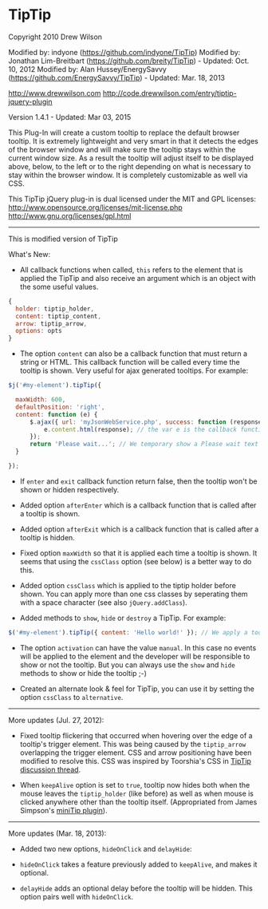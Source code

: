 # TipTip

Copyright 2010 Drew Wilson

Modified by: indyone (https://github.com/indyone/TipTip)
Modified by: Jonathan Lim-Breitbart (https://github.com/breity/TipTip) - Updated: Oct. 10, 2012
Modified by: Alan Hussey/EnergySavvy (https://github.com/EnergySavvy/TipTip) - Updated: Mar. 18, 2013

http://www.drewwilson.com
http://code.drewwilson.com/entry/tiptip-jquery-plugin

Version 1.4.1   -   Updated: Mar 03, 2015

This Plug-In will create a custom tooltip to replace the default
browser tooltip. It is extremely lightweight and very smart in
that it detects the edges of the browser window and will make sure
the tooltip stays within the current window size. As a result the
tooltip will adjust itself to be displayed above, below, to the left 
or to the right depending on what is necessary to stay within the
browser window. It is completely customizable as well via CSS.

This TipTip jQuery plug-in is dual licensed under the MIT and GPL licenses:
http://www.opensource.org/licenses/mit-license.php
http://www.gnu.org/licenses/gpl.html

---

This is modified version of TipTip

What's New:

* All callback functions when called, `this` refers to the element that is applied the TipTip and also receive an argument which is an object with the some useful values.

```js
{
  holder: tiptip_holder,
  content: tiptip_content,
  arrow: tiptip_arrow,
  options: opts
}
```

* The option `content` can also be a callback function that must return a string or HTML. This callback function will be called every time the tooltip is shown. Very useful for ajax generated tooltips. For example:

```js
$j('#my-element').tipTip({

  maxWidth: 600,
  defaultPosition: 'right',
  content: function (e) {
      $.ajax({ url: 'myJsonWebService.php', success: function (response) {
          e.content.html(response); // the var e is the callback function data (see above)
      });
      return 'Please wait...'; // We temporary show a Please wait text until the ajax success callback is called.
  }

});
```

* If `enter` and `exit` callback function return false, then the tooltip won't be shown or hidden respectively.

* Added option `afterEnter` which is a callback function that is called after a tooltip is shown.

* Added option `afterExit` which is a callback function that is called after a tooltip is hidden.

* Fixed option `maxWidth` so that it is applied each time a tooltip is shown. It seems that using the `cssClass` option (see below) is a better way to do this.

* Added option `cssClass` which is applied to the tiptip holder before shown. You can apply more than one css classes by seperating them with a space character (see also `jQuery.addClass`).

* Added methods to `show`, `hide` or `destroy` a TipTip. For example:

```js
$('#my-element').tipTip({ content: 'Hello world!' }); // We apply a tooltip with the text Hello world! on #my-element $('#my-element').tipTip('show'); // This will programmatically show the applied TipTip without the need to hover over the element. $('#my-element').tipTip('hide'); // we hide it $('#my-element').tipTip('destroy'); // and then we destroy it which means the element #my-element no won't have a TipTip applied.
```

* The option `activation` can have the value `manual`. In this case no events will be applied to the element and the developer will be responsible to show or not the tooltip. But you can always use the `show` and `hide` methods to show or hide the tooltip ;-)

* Created an alternate look & feel for TipTip, you can use it by setting the option `cssClass` to `alternative`.

---

More updates (Jul. 27, 2012):

* Fixed tooltip flickering that occurred when hovering over the edge of a tooltip's trigger element.
This was being caused by the `tiptip_arrow` overlapping the trigger element. CSS and arrow positioning have been modified to resolve this.  CSS was inspired by Toorshia's CSS in [TipTip discussion thread](https://drew.tenderapp.com/discussions/tiptip/32-tool-tip-flickers-when-hovering-the-border-of-a-tiptip-link).

* When `keepAlive` option is set to `true`, tooltip now hides both when the mouse leaves the `tiptip_holder` (like before) as well as when mouse is clicked anywhere other than the tooltip itself. (Appropriated from James Simpson's [miniTip plugin](http://goldfirestudios.com/blog/81/miniTip-jQuery-Plugin)).

---

More updates (Mar. 18, 2013):

* Added two new options, `hideOnClick` and `delayHide`:

* `hideOnClick` takes a feature previously added to `keepAlive`, and makes it optional. 

* `delayHide` adds an optional delay before the tooltip will be hidden. This option pairs well with `hideOnClick`. 